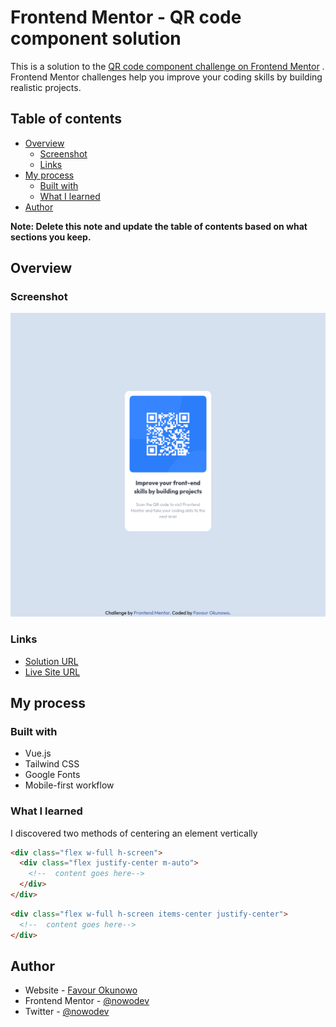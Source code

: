# Frontend Mentor - QR code component solution

This is a solution to
the [QR code component challenge on Frontend Mentor](https://www.frontendmentor.io/challenges/qr-code-component-iux_sIO_H)
. Frontend Mentor challenges help you improve your coding skills by building realistic projects.

## Table of contents

- [Overview](#overview)
  - [Screenshot](#screenshot)
  - [Links](#links)
- [My process](#my-process)
  - [Built with](#built-with)
  - [What I learned](#what-i-learned)
- [Author](#author)

**Note: Delete this note and update the table of contents based on what sections you keep.**

## Overview

### Screenshot

![Image](../../../assets/screenshots/qrcode.png)

### Links

- [Solution URL](https://github.com/nowodev/pages/tree/main/src/Pages/Challenges/QRCode)
- [Live Site URL](https://pages-nowodev.netlify.app/challenges/qrcode)

## My process

### Built with

- Vue.js
- Tailwind CSS
- Google Fonts
- Mobile-first workflow

### What I learned

I discovered two methods of centering an element vertically

```html
<div class="flex w-full h-screen">
  <div class="flex justify-center m-auto">
    <!--  content goes here-->
  </div>
</div>
```

```html
<div class="flex w-full h-screen items-center justify-center">
  <!--  content goes here-->
</div>
```

## Author

- Website - [Favour Okunowo](https://www.nowodev.netlify.app)
- Frontend Mentor - [@nowodev](https://www.frontendmentor.io/profile/nowodev)
- Twitter - [@nowodev](https://www.twitter.com/nowodev)